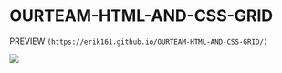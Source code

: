 
# OURTEAM-HTML-AND-CSS-GRID

PREVIEW ``` (https://erik161.github.io/OURTEAM-HTML-AND-CSS-GRID/)     ```

![](img/present.png)
